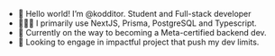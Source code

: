 - 👋 Hello world! I’m @kodditor. Student and Full-stack developer
- 👨🏾‍💻 I primarily use NextJS, Prisma, PostgreSQL and Typescript.
- 🚀 Currently on the way to becoming a Meta-certified backend dev.
- 🤝 Looking to engage in impactful project that push my dev limits.

